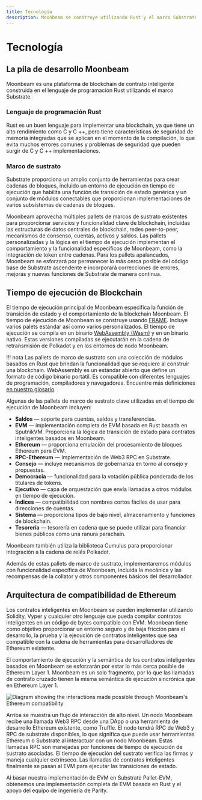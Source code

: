 ```yaml
---
title: Tecnología
description: Moonbeam se construye utilizando Rust y el marco Substrate, lo que permite herramientas ricas para la implementación, pero también permite la especialización y optimización.
---
```


# Tecnología

## La pila de desarrollo Moonbeam

Moonbeam es una plataforma de blockchain de contrato inteligente construida en el lenguaje de programación Rust utilizando el marco Substrate.  

### Lenguaje de programación Rust

Rust es un buen lenguaje para implementar una blockchain, ya que tiene un alto rendimiento como C y C ++, pero tiene características de seguridad de memoria integradas que se aplican en el momento de la compilación, lo que evita muchos errores comunes y problemas de seguridad que pueden surgir de C y C ++ implementaciones.

### Marco de sustrato

Substrate proporciona un amplio conjunto de herramientas para crear cadenas de bloques, incluido un entorno de ejecución en tiempo de ejecución que habilita una función de transición de estado genérica y un conjunto de módulos conectables que proporcionan implementaciones de varios subsistemas de cadenas de bloques.

Moonbeam aprovecha múltiples pallets de marcos de sustrato existentes para proporcionar servicios y funcionalidad clave de blockchain, incluidas las estructuras de datos centrales de blockchain, redes peer-to-peer, mecanismos de consenso, cuentas, activos y saldos. Las pallets personalizadas y la lógica en el tiempo de ejecución implementan el comportamiento y la funcionalidad específicos de Moonbeam, como la integración de token entre cadenas. Para los pallets apalancados, Moonbeam se esforzará por permanecer lo más cerca posible del código base de Substrate ascendente e incorporará correcciones de errores, mejoras y nuevas funciones de Substrate de manera continua.

## Tiempo de ejecución de Blockchain

El tiempo de ejecución principal de Moonbeam especifica la función de transición de estado y el comportamiento de la blockchain Moonbeam. El tiempo de ejecución de Moonbeam se construye usando [FRAME](/resources/glossary/#substrate-frame-pallets). Incluye varios palets estándar así como varios personalizados. El tiempo de ejecución se compila en un binario [WebAssembly (Wasm)](/resources/glossary/#webassemblywasm) y en un binario nativo. Estas versiones compiladas se ejecutarán en la cadena de retransmisión de Polkadot y en los entornos de nodo Moonbeam.

!!! nota
    Las pallets de marco de sustrato son una colección de módulos basados en Rust que brindan la funcionalidad que se requiere al construir una blockchain. WebAssembly es un estándar abierto que define un formato de código binario portátil. Es compatible con diferentes lenguajes de programación, compiladores y navegadores. Encuentre más definiciones [en nuestro glosario](/resources/glossary/).

Algunas de las pallets de marco de sustrato clave utilizadas en el tiempo de ejecución de Moonbeam incluyen:

 - **Saldos** — soporte para cuentas, saldos y transferencias.
 - **EVM** —  implementación completa de EVM basada en Rust basada en SputnikVM. Proporciona la lógica de transición de estado para contratos inteligentes basados en Moonbeam.
 - **Ethereum** — proporciona emulación del procesamiento de bloques Ethereum para EVM.
 - **RPC-Ethereum** —  Implementación de Web3 RPC en Substrate.
 - **Consejo** —  incluye mecanismos de gobernanza en torno al consejo y propuestas.
 - **Democracia** — funcionalidad para la votación pública ponderada de los titulares de tokens.
 - **Ejecutivo** — capa de orquestación que envía llamadas a otros módulos en tiempo de ejecución.
 - **Índices** — compatibilidad con nombres cortos fáciles de usar para direcciones de cuentas.
 - **Sistema** — proporciona tipos de bajo nivel, almacenamiento y funciones de blockchain.
 - **Tesorería** — tesorería en cadena que se puede utilizar para financiar bienes públicos como una ranura parachain.

Moonbeam también utiliza la biblioteca Cumulus para proporcionar integración a la cadena de relés Polkadot.

Además de estas pallets de marco de sustrato, implementaremos módulos con funcionalidad específica de Moonbeam, incluida la mecánica y las recompensas de la collator y otros componentes básicos del desarrollador.

## Arquitectura de compatibilidad de Ethereum

Los contratos inteligentes en Moonbeam se pueden implementar utilizando Solidity, Vyper y cualquier otro lenguaje que pueda compilar contratos inteligentes en un código de bytes compatible con EVM. Moonbean tiene como objetivo proporcionar un entorno seguro y de baja fricción para el desarrollo, la prueba y la ejecución de contratos inteligentes que sea compatible con la cadena de herramientas para desarrolladores de Ethereum existente.  

El comportamiento de ejecución y la semántica de los contratos inteligentes basados en Moonbeam se esforzarán por estar lo más cerca posible de Ethereum Layer 1. Moonbeam es un solo fragmento, por lo que las llamadas de contrato cruzado tienen la misma semántica de ejecución sincrónica que en Ethereum Layer 1.

![Diagram showing the interactions made possible through Moonbeam's Ethereum compatibility](/images/technology-diagram.png)

Arriba se muestra un flujo de interacción de alto nivel. Un nodo Moonbeam recibe una llamada Web3 RPC desde una DApp o una herramienta de desarrollo Ethereum existente, como Truffle. El nodo tendrá RPC de Web3 y RPC de substrate disponibles, lo que significa que puede usar herramientas Ethereum o Substrate al interactuar con un nodo Moonbeam. Estas llamadas RPC son manejadas por funciones de tiempo de ejecución de sustrato asociadas. El tiempo de ejecución del sustrato verifica las firmas y maneja cualquier extrínseco. Las llamadas de contratos inteligentes finalmente se pasan al EVM para ejecutar las transiciones de estado.

Al basar nuestra implementación de EVM en Substrate Pallet-EVM, obtenemos una implementación completa de EVM basada en Rust y el apoyo del equipo de ingeniería de Parity.
